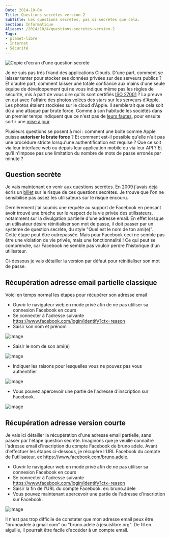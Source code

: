 ```yaml
---
Date: 2014-10-04
Title: Questions secrètes version 2
SubTitle: Les questions secrètes, pas si secrètes que cela.
Section: Informatique
Aliases: /2014/10/4/questions-secretes-version-2
Tags:
- planet-libre
- Internet
- Sécurité
---
```



![Copie d'ecran d'une question secrete](/img/2014/fb4.png)

Je ne suis pas trés friand des applications Clouds. D'une part, comment
se laisser tenter pour stocker ses données privées sur des serveurs
publics ? Et d'autre part, comment laisser une totale confiance aux
mains d'une seule équipe de développement qui ne vous indique même pas
les règles de sécurité, mis à part de vous dire qu'ils sont certifiés
[ISO 27001](http://fr.wikipedia.org/wiki/ISO/CEI_27001) ? La preuve en
est avec l'affaire des [photos
volées](http://www.lemondeinformatique.fr/actualites/lire-piratage-de-icloud-l-attaque-par-force-brute-certainement-utilisee-58479.html)
des stars sur les serveurs d'Apple. Les photos étaient stockées sur le
cloud d'Apple. Il semblerait que cela soit dû à une attaque par brute
force. Comme à son habitude les sociétés dans un premier temps indiquent
que ce n'est pas de [leurs
fautes](http://www.journaldugeek.com/2014/09/03/pour-apple-icloud-nest-pour-rien-dans-la-fuite-des-photos-denudees/),
pour ensuite sortir une [mise à
jour](http://www.numerama.com/magazine/30405-photos-de-stars-nues-volees-sur-icloud-apple-serait-bien-fautif.html).

Plusieurs questions se posent à moi : comment une boite comme Apple
puisse **autoriser le brute force** ? Et comment est-il possible qu'elle
n'ait pas une procédure stricte lorsqu'une authentification est requise
? Que ce soit via leur interface web ou depuis leur application mobile
ou via leur API ? Et qu'il n'impose pas une limitation du nombre de mots
de passe erronés par minute ?

Question secrète
----------------

Je vais maintenant en venir aux questions secrètes. En 2009 j'avais déjà
écris un
[billet](http://blog.jesuislibre.org/2009/5/20/webmail-faille-de-securite-des-questions-non-secretes/)
sur le risque de ces questions secrètes. Je trouve que l'on ne
sensibilise pas assez les utilisateurs sur le risque encouru.

Dernièrement j'ai soumis une requête au support de Facebook en pensant
avoir trouvé une brèche sur le respect de la vie privée des
utilisateurs, notamment sur la divulgation partielle d'une adresse
email. En effet lorsque un utilisateur désire réinitialiser son mot de
passe, il doit passer par un système de question secrète, du style "Quel
est le nom de ton ami(e)". Cette étape peut être outrepassée. Mais pour
Facebook ceci ne semble pas être une violation de vie privée, mais une
fonctionnalité ! Ce qui peut se comprendre, car Facebook ne semble pas
vouloir perdre l'historique d'un utilisateur.

Ci-dessous je vais détailler la version par défaut pour réinitialiser
son mot de passe.

Récupération adresse email partielle classique
----------------------------------------------

Voici en temps normal les étapes pour récupérer son adresse email

-   Ouvrir le navigateur web en mode privé afin de ne pas utiliser sa
    connexion Facebook en cours
-   Se connecter à l'adresse suivante
    <https://www.facebook.com/login/identify?ctx=reason>
-   Saisir son nom et prénom

![image](/img/2014/fb1.png)

-   Saisir le nom de son ami(e)

![image](/img/2014/fb2.png)


-   Indiquer les raisons pour lesquelles vous ne pouvez pas vous
     authentifier

 ![image](/img/2014/fb3.png)

-   Vous pouvez apercevoir une partie de l'adresse d'inscription sur
    Facebook.

 ![image](/img/2014/fb4.png)

Récupération adresse version courte
-----------------------------------

Je vais ici détailler la récupération d'une adresse email partielle,
sans passer par l'étape question secrète. Imaginons que je veuille
connaître l'adresse email d'inscription du compte Facebook de bruno
adele. Avant d'effectuer les étapes ci-dessous, je récupère l'URL
Facebook du compte de l'utilisateur, ex
<https://www.facebook.com/bruno.adele>.

 -   Ouvrir le navigateur web en mode privé afin de ne pas utiliser sa
     connexion Facebook en cours
 -   Se connecter à l'adresse suivante
     <https://www.facebook.com/login/identify?ctx=reason>
 -   Saisir la fin de l'URL du compte Facebook. ex: bruno.adele
 -   Vous pouvez maintenant apercevoir une partie de l'adresse
     d'inscription sur Facebook.

 ![image](/img/2014/fb4.png)

Il n'est pas trop difficile de constater que mon adresse email peux être
"brunoadele à gmail.com" ou "bruno.adele à jesuislibre.org". De fil en
aiguille, il pourrait être facile d'accéder à un compte email.
